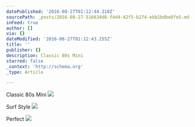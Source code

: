 ```yaml
---
datePublished: '2016-08-27T01:12:44.310Z'
sourcePath: _posts/2016-08-27-516634d6-f4d4-42f5-b274-ebb1bdbe8fe5.md
inFeed: true
author: []
via: {}
dateModified: '2016-08-27T01:12:43.255Z'
title: ''
publisher: {}
description: Classic 80s Mini
starred: false
_context: 'http://schema.org'
_type: Article

---
```

Classic 80s Mini
![](https://the-grid-user-content.s3-us-west-2.amazonaws.com/54b05b62-2b97-4db1-8d30-1d6397306965.jpg)

Surf Style
![](https://the-grid-user-content.s3-us-west-2.amazonaws.com/2a61fecd-36a0-4d4a-be1b-09e636d71779.jpg)

Perfect
![](https://s3-us-west-2.amazonaws.com/the-grid-img/p/55dc0c40d5ebd9549dc6b68e5c4a63194a30e7f6.jpg)